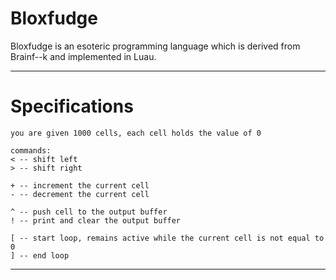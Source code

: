 # Bloxfudge
Bloxfudge is an esoteric programming language which is derived from Brainf--k and implemented in Luau.
___
# Specifications
```
you are given 1000 cells, each cell holds the value of 0

commands:
< -- shift left
> -- shift right

+ -- increment the current cell
- -- decrement the current cell

^ -- push cell to the output buffer
! -- print and clear the output buffer

[ -- start loop, remains active while the current cell is not equal to 0
] -- end loop
```
___